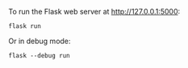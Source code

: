 To run the Flask web server at http://127.0.0.1:5000:

`flask run`

Or in debug mode:

`flask --debug run`
